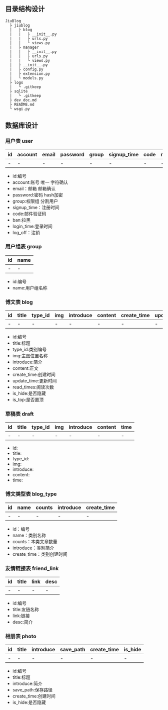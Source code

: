 ## 目录结构设计

```
JiuBlog
  ├ jiublog
  |   ├ blog
  |   |   ├ __init__.py     
  |   |   ├ urls.py         
  |   |   └ views.py
  |   ├ manager
  |   |   ├ __init__.py
  |   |   ├ urls.py
  |   |   └ views.py
  |   ├ __init__.py
  |   ├ config.py
  |   ├ extension.py
  |   └ models.py
  ├ logs
  |   └ .gitkeep
  ├ sqlite
  |   └ .gitkeep
  ├ dev_doc.md
  ├ README.md
  └ wsgi.py
```
## 数据库设计
### 用户表 user

| id  | account | email | password | group | signup_time | code | register | ban | login_time | log_off |
|-----|---------|-------|----------|-------|-------------|------|----------|-----|------------|---------|
| -   | -       | -     | -        | -     | -           | -    | -        | -   | -          | -       |

- id:编号
- account:账号 唯一 字符确认
- email：邮箱 邮箱确认
- password:密码 hash加密
- group:权限组 分割用户
- signup_time：注册时间
- code:邮件验证码
- ban:拉黑
- login_time:登录时间
- log_off：注销

### 用户组表 group

| id  | name | 
|-----|------|
| -   | -    |

- id:编号
- name:用户组名称

### 博文表 blog

| id  | title | type_id | img | introduce | content | create_time | update_time | read_times | is_hide | is_top |
|-----|-------|---------|-----|-----------|---------|-------------|-------------|------------|---------|--------|
| -   | -     | -       | -   | -         | -       | -           | -           | -          | -       | -      |

- id:编号
- title:标题
- type_id:类别编号
- img:主图位置名称
- introduce:简介
- content:正文
- create_time:创建时间
- update_time:更新时间
- read_times:阅读次数
- is_hide:是否隐藏
- is_top:是否置顶

### 草稿表 draft

| id  | title | type_id | img | introduce | content | time |
|-----|-------|---------|-----|-----------|---------|------|
| -   | -     | -       | -   | -         | -       | -    |

- id:
- title:
- type_id:
- img:
- introduce:
- content:
- time:

### 博文类型表 blog_type

| id  | name | counts | introduce | create_time |
|-----|------|--------|-----------|-------------|
| -   | -    | -      | -         | -           |

- id：编号
- name：类别名称
- counts：本类文章数量
- introduce：类别简介
- create_time：类别创建时间

### 友情链接表 friend_link 

| id  | title | link | desc |
|-----|-------|------|------|
| -   | -     | -    | -    |

- id:编号
- title:友链名称
- link:链接
- desc:简介

### 相册表 photo 

| id  | title | introduce | save_path | create_time | is_hide |
|-----|-------|-----------|-----------|-------------|---------|
| -   | -     | -         | -         | -           | -       |

- id:编号
- title:标题
- introduce:简介
- save_path:保存路径
- create_time:创建时间
- is_hide:是否隐藏
